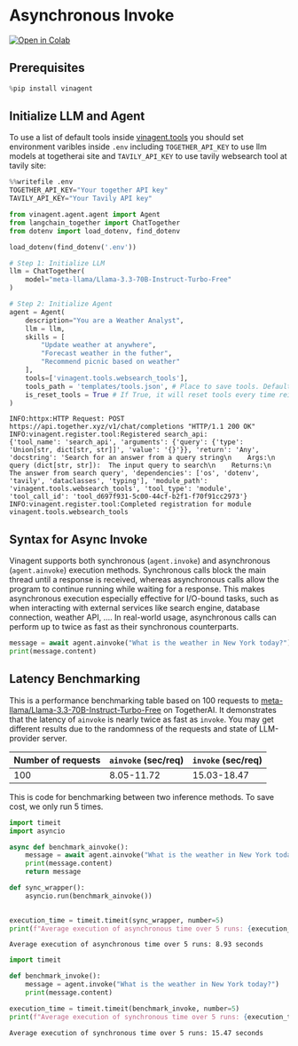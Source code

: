 # Asynchronous Invoke

[![Open in Colab](https://colab.research.google.com/assets/colab-badge.svg)](https://colab.research.google.com/github/datascienceworld-kan/vinagent-docs/blob/main/docs/tutorials/get_started/async_invoking.ipynb)

## Prerequisites


```python
%pip install vinagent
```

## Initialize LLM and Agent

To use a list of default tools inside [vinagent.tools](https://github.com/datascienceworld-kan/vinagent/tree/main/vinagent/tools) you should set environment varibles inside `.env` including `TOGETHER_API_KEY` to use llm models at togetherai site and `TAVILY_API_KEY` to use tavily websearch tool at tavily site:


```python
%%writefile .env
TOGETHER_API_KEY="Your together API key"
TAVILY_API_KEY="Your Tavily API key"
```


```python
from vinagent.agent.agent import Agent
from langchain_together import ChatTogether
from dotenv import load_dotenv, find_dotenv

load_dotenv(find_dotenv('.env'))

# Step 1: Initialize LLM
llm = ChatTogether(
    model="meta-llama/Llama-3.3-70B-Instruct-Turbo-Free"
)

# Step 2: Initialize Agent
agent = Agent(
    description="You are a Weather Analyst",
    llm = llm,
    skills = [
        "Update weather at anywhere",
        "Forecast weather in the futher",
        "Recommend picnic based on weather"
    ],
    tools=['vinagent.tools.websearch_tools'],
    tools_path = 'templates/tools.json', # Place to save tools. Default is 'templates/tools.json'
    is_reset_tools = True # If True, it will reset tools every time reinitializing an agent. Default is False
)
```

    INFO:httpx:HTTP Request: POST https://api.together.xyz/v1/chat/completions "HTTP/1.1 200 OK"
    INFO:vinagent.register.tool:Registered search_api:
    {'tool_name': 'search_api', 'arguments': {'query': {'type': 'Union[str, dict[str, str]]', 'value': '{}'}}, 'return': 'Any', 'docstring': 'Search for an answer from a query string\n    Args:\n        query (dict[str, str]):  The input query to search\n    Returns:\n        The answer from search query', 'dependencies': ['os', 'dotenv', 'tavily', 'dataclasses', 'typing'], 'module_path': 'vinagent.tools.websearch_tools', 'tool_type': 'module', 'tool_call_id': 'tool_d697f931-5c00-44cf-b2f1-f70f91cc2973'}
    INFO:vinagent.register.tool:Completed registration for module vinagent.tools.websearch_tools


## Syntax for Async Invoke

Vinagent supports both synchronous (`agent.invoke`) and asynchronous (`agent.ainvoke`) execution methods. Synchronous calls block the main thread until a response is received, whereas asynchronous calls allow the program to continue running while waiting for a response. This makes asynchronous execution especially effective for I/O-bound tasks, such as when interacting with external services like search engine, database connection, weather API, .... In real-world usage, asynchronous calls can perform up to twice as fast as their synchronous counterparts.


```python
message = await agent.ainvoke("What is the weather in New York today?")
print(message.content)
```

## Latency Benchmarking

This is a performance benchmarking table based on 100 requests to [meta-llama/Llama-3.3-70B-Instruct-Turbo-Free](https://api.together.ai/models/meta-llama/Llama-3.3-70B-Instruct-Turbo-Free) on TogetherAI. It demonstrates that the latency of `ainvoke` is nearly twice as fast as `invoke`. You may get different results due to the randomness of the requests and state of LLM-provider server.

| Number of requests | `ainvoke` (sec/req) | `invoke` (sec/req) |
|--------------------|---------------------|----------------------|
| 100                | 8.05-11.72          | 15.03-18.47          |

This is code for benchmarking between two inference methods. To save cost, we only run 5 times.


```python
import timeit
import asyncio

async def benchmark_ainvoke():
    message = await agent.ainvoke("What is the weather in New York today?")
    print(message.content)
    return message

def sync_wrapper():
    asyncio.run(benchmark_ainvoke())
    

execution_time = timeit.timeit(sync_wrapper, number=5)
print(f"Average execution of asynchronous time over 5 runs: {execution_time / 5:.2f} seconds")
```
    Average execution of asynchronous time over 5 runs: 8.93 seconds



```python
import timeit

def benchmark_invoke():
    message = agent.invoke("What is the weather in New York today?")
    print(message.content)

execution_time = timeit.timeit(benchmark_invoke, number=5)
print(f"Average execution of synchronous time over 5 runs: {execution_time / 5:.2f} seconds")
```
    Average execution of synchronous time over 5 runs: 15.47 seconds
